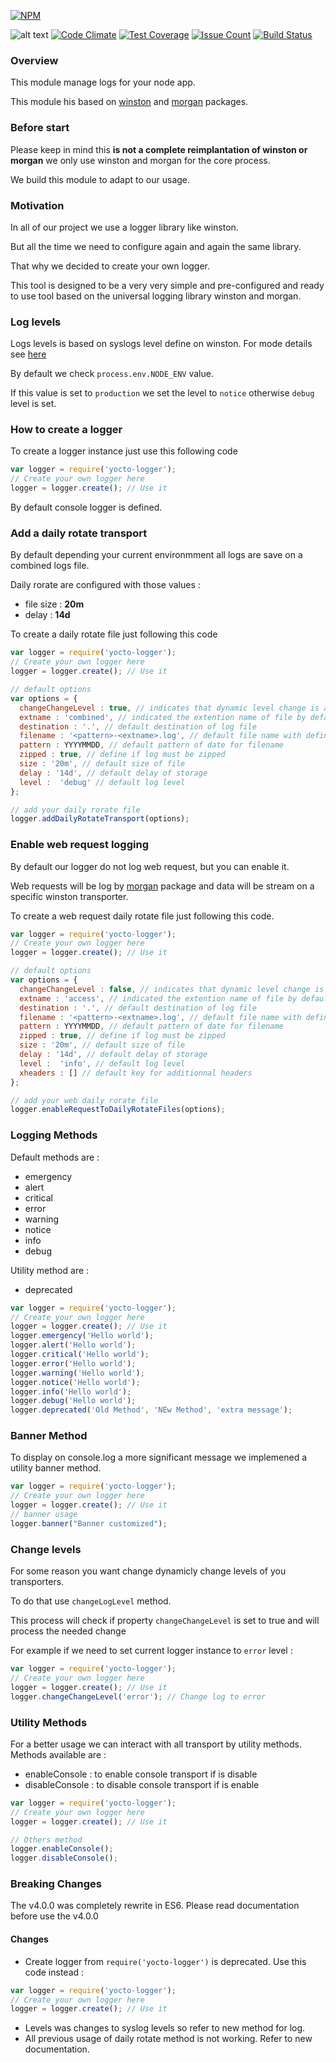 [![NPM](https://nodei.co/npm/yocto-logger.png?downloads=true&downloadRank=true&stars=true)](https://nodei.co/npm/yocto-logger/)

![alt text](https://david-dm.org/yoctore/yocto-logger.svg "Dependencies Status")
[![Code Climate](https://codeclimate.com/github/yoctore/yocto-logger/badges/gpa.svg)](https://codeclimate.com/github/yoctore/yocto-logger)
[![Test Coverage](https://codeclimate.com/github/yoctore/yocto-logger/badges/coverage.svg)](https://codeclimate.com/github/yoctore/yocto-logger/coverage)
[![Issue Count](https://codeclimate.com/github/yoctore/yocto-logger/badges/issue_count.svg)](https://codeclimate.com/github/yoctore/yocto-logger)
[![Build Status](https://travis-ci.org/yoctore/yocto-logger.svg?branch=master)](https://travis-ci.org/yoctore/yocto-logger)


### Overview

This module manage logs for your node app.

This module his based on [winston](https://www.npmjs.com/package/winston) and [morgan](https://www.npmjs.com/package/morgan) packages.

### Before start

Please keep in mind this **is not a complete reimplantation of winston or morgan** we only use winston and morgan for the core process.

We build this module to adapt to our usage.

### Motivation

In all of our project we use a logger library like winston.

But all the time we need to configure again and again the same library. 

That why we decided to create your own logger.

This tool is designed to be a very very simple and pre-configured and ready to use tool
based on the universal logging library winston and morgan.

### Log levels

Logs levels is based on syslogs level define on winston. For mode details see [here](https://github.com/winstonjs/winston#logging-levels) 

By default we check <code>process.env.NODE_ENV</code> value.

If this value is set to <code>production</code> we set the level to <code>notice</code> otherwise <code>debug</code> level is set.

### How to create a logger

To create a logger instance just use this following code

```javascript
var logger = require('yocto-logger');
// Create your own logger here
logger = logger.create(); // Use it
```

By default console logger is defined.

### Add a daily rotate transport

By default depending your current environmment all logs are save on a combined logs file.

Daily rorate are configured with those values : 

- file size : **20m**
- delay : **14d**


To create a daily rotate file just following this code

```javascript
var logger = require('yocto-logger');
// Create your own logger here
logger = logger.create(); // Use it

// default options
var options = {
  changeChangeLevel : true, // indicates that dynamic level change is allowed
  extname : 'combined', // indicated the extention name of file by default <pattern>-<extname>.log
  destination : '.', // default destination of log file
  filename : '<pattern>-<extname>.log', // default file name with define structure <pattern>-<extname>.log
  pattern : YYYYMMDD, // default pattern of date for filename
  zipped : true, // define if log must be zipped
  size : '20m', // default size of file
  delay : '14d', // default delay of storage
  level :  'debug' // default log level
};

// add your daily rorate file
logger.addDailyRotateTransport(options);
```

### Enable web request logging

By default our logger do not log web request, but you can enable it.

Web requests will be log by [morgan](https://www.npmjs.com/package/morgan) package and data will be stream
on a specific winston transporter.

To create a web request daily rotate file just following this code.

```javascript
var logger = require('yocto-logger');
// Create your own logger here
logger = logger.create(); // Use it

// default options
var options = {
  changeChangeLevel : false, // indicates that dynamic level change is allowed
  extname : 'access', // indicated the extention name of file by default <pattern>-<extname>.log
  destination : '.', // default destination of log file
  filename : '<pattern>-<extname>.log', // default file name with define structure <pattern>-<extname>.log
  pattern : YYYYMMDD, // default pattern of date for filename
  zipped : true, // define if log must be zipped
  size : '20m', // default size of file
  delay : '14d', // default delay of storage
  level :  'info', // default log level
  xheaders : [] // default key for additionnal headers
};

// add your web daily rorate file
logger.enableRequestToDailyRotateFiles(options);
```

### Logging Methods

Default methods are : 
 
 - emergency
 - alert
 - critical
 - error
 - warning
 - notice
 - info
 - debug

Utility method are : 

- deprecated

```javascript
var logger = require('yocto-logger');
// Create your own logger here
logger = logger.create(); // Use it
logger.emergency('Hello world');
logger.alert('Hello world');
logger.critical('Hello world');
logger.error('Hello world');
logger.warning('Hello world');
logger.notice('Hello world');
logger.info('Hello world');
logger.debug('Hello world');
logger.deprecated('Old Method', 'NEw Method', 'extra message');
```

### Banner Method 

To display on console.log a more significant message we implemened a utility banner method.

```javascript
var logger = require('yocto-logger');
// Create your own logger here
logger = logger.create(); // Use it
// banner usage
logger.banner("Banner customized");
```

### Change levels

For some reason you want change dynamicly change levels of you transporters.

To do that use <code>changeLogLevel</code> method.

This process will check if property <code>changeChangeLevel</code> is set to true
and will process the needed change

For example if we need to set current logger instance to `error` level : 

```javascript
var logger = require('yocto-logger');
// Create your own logger here
logger = logger.create(); // Use it
logger.changeChangeLevel('error'); // Change log to error
```

### Utility Methods

For a better usage we can interact with all transport by utility methods.
Methods available are : 

- enableConsole : to enable console transport if is disable
- disableConsole : to disable console transport if is enable

```javascript
var logger = require('yocto-logger');
// Create your own logger here
logger = logger.create(); // Use it

// Others method
logger.enableConsole();
logger.disableConsole();
```

### Breaking Changes

The v4.0.0 was completely rewrite in ES6. Please read documentation before use the v4.0.0

#### Changes

- Create logger from <code>require('yocto-logger')</code> is deprecated. Use this code instead :

```javascript
var logger = require('yocto-logger');
// Create your own logger here
logger = logger.create(); // Use it
```

- Levels was changes to syslog levels so refer to new method for log.
- All previous usage of daily rotate method is not working. Refer to new documentation.
